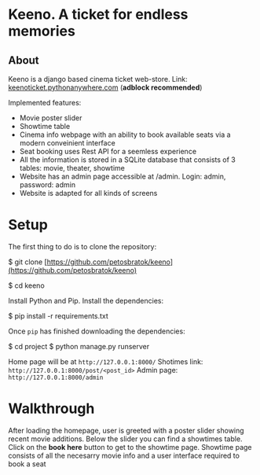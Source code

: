 
# Keeno. A ticket for endless memories

## About
Keeno is a django based cinema ticket web-store.
Link: [keenoticket.pythonanywhere.com](http://keenoticket.pythonanywhere.com) (**adblock recommended**)

Implemented features:
- Movie poster slider
- Showtime table
- Cinema info webpage with an ability to book available seats via a modern conveinient interface
- Seat booking uses Rest API for a seemless experience
- All the information is stored in a SQLite database that consists of 3 tables: movie, theater, showtime
- Website has an admin page accessible at /admin. Login: admin, password: admin
- Website is adapted for all kinds of screens

# Setup

The first thing to do is to clone the repository:

$ git clone [https://github.com/petosbratok/keeno](https://github.com/petosbratok/keeno)

$ cd keeno

Install Python and Pip.
Install the dependencies:

$ pip install -r requirements.txt

Once  `pip`  has finished downloading the dependencies:

$ cd project
$ python manage.py runserver

Home page will be at  `http://127.0.0.1:8000/`
Shotimes link: `http://127.0.0.1:8000/post/<post_id>`
Admin page: `http://127.0.0.1:8000/admin`

# Walkthrough

After loading the homepage, user is greeted with a poster slider showing recent movie additions. 
Below the slider you can find a showtimes table. Click on the **book here** button to get to the showtime page. 
Showtime page consists of all the necesarry movie info and a user interface required to book a seat

